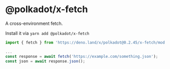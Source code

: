 # @polkadot/x-fetch

A cross-environment fetch.

Install it via `yarn add @polkadot/x-fetch`

```js
import { fetch } from 'https://deno.land/x/polkadot@0.2.45/x-fetch/mod.ts';

...
const response = await fetch('https://example.com/something.json');
const json = await response.json();
```
